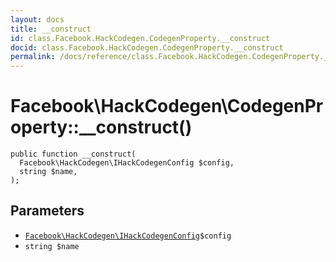 ```yaml
---
layout: docs
title: __construct
id: class.Facebook.HackCodegen.CodegenProperty.__construct
docid: class.Facebook.HackCodegen.CodegenProperty.__construct
permalink: /docs/reference/class.Facebook.HackCodegen.CodegenProperty.__construct.md
---
```

# Facebook\\HackCodegen\\CodegenProperty::__construct()




``` Hack
public function __construct(
  Facebook\HackCodegen\IHackCodegenConfig $config,
  string $name,
);
```




## Parameters




- [` Facebook\HackCodegen\IHackCodegenConfig `](<interface.Facebook.HackCodegen.IHackCodegenConfig.md>)`` $config ``
- ` string $name `